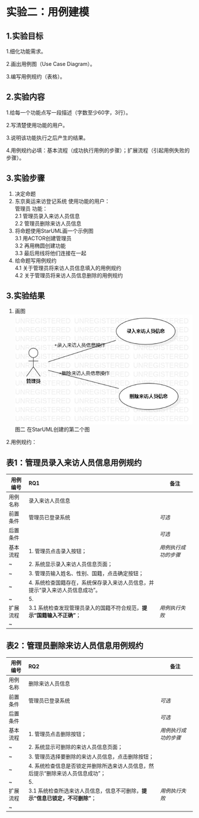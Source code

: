 # 实验二：用例建模

## 1.实验目标
1.细化功能需求。

2.画出用例图（Use Case Diagram）。

3.编写用例规约（表格）。

## 2.实验内容
1.给每一个功能点写一段描述（字数至少60字，3行）。

2.写清楚使用功能的用户。

3.说明该功能执行之后产生的结果。

4.用例规约必填：基本流程（成功执行用例的步骤）；扩展流程（引起用例失败的步骤）。

## 3.实验步骤
1. 决定命题  
2. 东京奥运来访登记系统 
    使用功能的用户：  
    管理员 
    功能：  
    2.1 管理员录入来访人员信息  
    2.2 管理员删除来访人员信息
3. 将命题使用StarUML画一个示例图  
    3.1 用ACTOR创建管理员  
    3.2 再用椭圆创建功能  
    3.3 最后用线将他们连接在一起  
4. 给命题写用例规约  
    4.1 关于管理员将来访人员信息填入的用例规约  
    4.2 关于管理员将来访人员信息删除的用例规约  

## 3.实验结果
1. 画图  
![用例图](./lab2.jpg)  
图二 在StarUML创建的第二个图

2.用例规约：

## 表1：管理员录入来访人员信息用例规约  

用例编号  | RQ1 | 备注  
-|:-|-  
用例名称  | 录入来访人员信息  |   
前置条件  | 管理员已登录系统    | *可选*   
后置条件  |      | *可选*   
基本流程  | 1. 管理员点击录入按钮；  |*用例执行成功的步骤*    
~| 2. 系统显示录入来访人员信息页面；  |   
~| 3. 管理员输入姓名、性别、国籍，点击确定按钮；  |   
~| 4. 系统检查国籍存在，系统保存录入来访人员信息，并提示“录入来访人员信息成功”。  |   
~| 5.   |  
扩展流程  | 3.1 系统检查发现管理员录入的国籍不符合规范，**提示“国籍输入不正确”**；  |*用例执行失败*    
~|  |  

## 表2：管理员删除来访人员信息用例规约  

用例编号  | RQ2 | 备注  
-|:-|-  
用例名称  | 删除来访人员信息 |   
前置条件  | 管理员已登录系统    | *可选*   
后置条件  |      | *可选*   
基本流程  | 1. 管理员点击删除按钮；  |*用例执行成功的步骤*    
~| 2. 系统显示可删除的来访人员信息页面；  |   
~| 3. 管理员选择要删除的来访人员信息，点击删除按钮；  |   
~| 4. 系统检查信息是否锁定并删除所选来访人员信息，然后提示“删除来访人员信息成功”；  |   
~| 5.   |  
扩展流程  | 3.1 系统检查所选来访人员信息，信息不可删除，**提示“信息已锁定，不可删除”**；  |*用例执行失败*    
~|  |  
